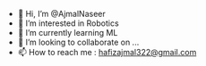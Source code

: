 - 👋 Hi, I’m @AjmalNaseer
- 👀 I’m interested in Robotics
- 🌱 I’m currently learning ML
- 💞️ I’m looking to collaborate on ...
- 📫 How to reach me : hafizajmal322@gmail.com

<!---
AjmalNaseer/AjmalNaseer is a ✨ special ✨ repository because its `README.md` (this file) appears on your GitHub profile.
You can click the Preview link to take a look at your changes.
--->
